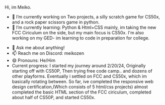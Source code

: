 Hi, im Meiko.

- 🔭 I’m currently working on Two projects, a silly scratch game for CS50x, and a rock paper scissors game in python.
- 🌱 I’m currently learning: Python & Html+CSS mainly, im taking the new FCC Ciriculum on the side, but my main focus is CS50x. I'm also working on my GED- im learning to code in preparation for college.
<!-- 🤔 I’m looking for help with ... -->
- 💬 Ask me about anything!
- 📫 Reach me on Discord: meikozen
- 😄 Pronouns: He/Him
- Current progress: I started my journey around 2/20/24, Originally starting off with CS50P, Then trying free code camp.. and dozens of other playforms. Eventually i settled on FCC and CS50x, which im basically rotating between. So far, ive completed the responsive web design certification,(Which consists of 5 html/css projects) almost completed the basic HTML section of the FCC ciriculum, completed about half of CS50P, and started CS50x.
